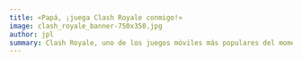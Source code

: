 ```yaml
---
title: «Papá, ¡juega Clash Royale conmigo!»
image: clash_royale_banner-750x350.jpg
author: jpl
summary: Clash Royale, uno de los juegos móviles más populares del momento. Dije que nunca lo jugaría, pero mi hijo me convenció de probarlo.
---
```


